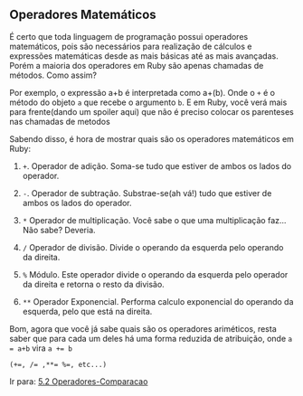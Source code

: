 ## Operadores Matemáticos

É certo que toda linguagem de programação possui operadores matemáticos, pois
são necessários para realização de cálculos e expressões matemáticas desde as
mais básicas até as mais avançadas. Porém a maioria dos operadores em Ruby são
apenas chamadas de métodos.
Como assim?

Por exemplo, o expressão a+b é interpretada como a+(b). Onde o `+` é o método do
objeto `a` que recebe o argumento `b`. E em Ruby, você verá mais para frente(dando um spoiler aqui) que não é preciso colocar os parenteses nas chamadas de metodos

Sabendo disso, é hora de mostrar quais são os operadores matemáticos em Ruby:

1. `+`. Operador de adição. Soma-se tudo que estiver de ambos os lados do
   operador.

2. `-`. Operador de subtração. Substrae-se(ah vá!) tudo que estiver de ambos os
   lados do operador.

3. `*` Operador de multiplicação. Você sabe o que uma multiplicação faz... Não
   sabe? Deveria.

4. `/` Operador de divisão. Divide o operando da esquerda pelo operando da
   direita.

5. `%` Módulo. Este operador divide o operando da esquerda pelo operador da
   direita e retorna o resto da divisão.

6. `**` Operador Exponencial. Performa calculo exponencial do operando da
esquerda, pelo que está na direita. 

Bom, agora que você já sabe quais são os operadores ariméticos, resta saber que
para cada um deles há uma forma reduzida de atribuição, onde `a = a+b` vira `a += b`

`(+=, /= ,**= %=, etc...)`


Ir para: [5.2 Operadores-Comparacao](2-operadores-comparacao.md)
